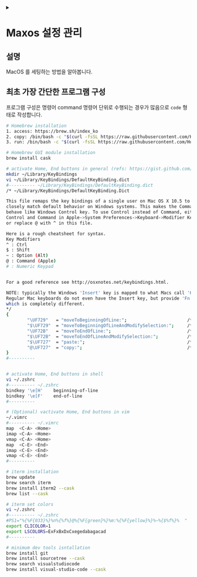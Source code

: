 <link rel="stylesheet" type="text/css" href="/css/header.css">
<link rel="stylesheet" type="text/css" href="/css/bootstrap/5.3.0-alpha1/bootstrap.css">
<div class="sticky-top bg-white pt-1 pb-2" id="header-div-max"></div>
<details id="display-none"><summary></summary>
  <script src="/js/header.js" defer="defer"></script>
  <script src="/js/bootstrap/5.3.0-alpha1/bootstrap.bundle.js" defer="defer"></script>
</details>

# Maxos 설정 관리
## 설명
MacOS 를 세팅하는 방법을 알아봅니다.

## 최초 가장 간단한 프로그램 구성
프로그램 구성은 명령어 command 명령어 단위로 수행되는 경우가 많음으로 `code` 형태로 작성합니다.
```bash
# Homebrew installation
1. access: https://brew.sh/index_ko
2. copy: /bin/bash -c "$(curl -fsSL https://raw.githubusercontent.com/Homebrew/install/HEAD/install.sh)"
3. run: /bin/bash -c "$(curl -fsSL https://raw.githubusercontent.com/Homebrew/install/HEAD/install.sh)"

# Homebrew GUI module installation
brew install cask

# activate Home, End buttons in general (refs: https://gist.github.com/trusktr/1e5e516df4e8032cbc3d)
mkdir ~/Library/KeyBindings
vi ~/Library/KeyBindings/DefaultKeyBinding.dict
#---------- ~/Library/KeyBindings/DefaultKeyBinding.dict
/* ~/Library/KeyBindings/DefaultKeyBinding.Dict

This file remaps the key bindings of a single user on Mac OS X 10.5 to more
closely match default behavior on Windows systems. This makes the Command key
behave like Windows Control key. To use Control instead of Command, either swap
Control and Command in Apple->System Preferences->Keyboard->Modifier Keys...
or replace @ with ^ in this file.

Here is a rough cheatsheet for syntax.
Key Modifiers
^ : Ctrl
$ : Shift
~ : Option (Alt)
@ : Command (Apple)
# : Numeric Keypad


For a good reference see http://osxnotes.net/keybindings.html.

NOTE: typically the Windows 'Insert' key is mapped to what Macs call 'Help'.
Regular Mac keyboards do not even have the Insert key, but provide 'Fn' instead,
which is completely different.
*/
{
        "\UF729"   = "moveToBeginningOfLine:";                       /* Home         */
        "$\UF729"  = "moveToBeginningOfLineAndModifySelection:";     /* Shift + Home */
        "\UF72B"   = "moveToEndOfLine:";                             /* End          */
        "$\UF72B"  = "moveToEndOfLineAndModifySelection:";           /* Shift + End  */
        "$\UF727"  = "paste:";                                       /* Shift + Ins */
        "@\UF727"  = "copy:";                                        /* Cmd  + Ins  */
}
#----------


# activate Home, End buttons in shell
vi ~/.zshrc
#---------- ~/.zshrc
bindkey '\e[H'    beginning-of-line
bindkey '\e[F'    end-of-line
#----------

# (Optional) vactivate Home, End buttons in vim
~/.vimrc
#---------- ~/.vimrc
map  <C-A> <Home>
imap <C-A> <Home>
vmap <C-A> <Home>
map  <C-E> <End>
imap <C-E> <End>
vmap <C-E> <End>
#----------

# iterm installation
brew update
brew search iterm
brew install iterm2 --cask
brew list --cask

# iterm set colors
vi ~/.zshrc
#---------- ~/.zshrc
#PS1="%{%F{033}%}%n%{%f%}@%{%F{green}%}%m:%{%F{yellow}%}%~%{$%f%}%  "
export CLICOLOR=1
export LSCOLORS=ExFxBxDxCxegedabagacad
#----------

# minimum dev tools isntallation
brew install git
brew install sourcetree --cask
brew search visualstudiocode
brew install visual-studio-code --cask
```